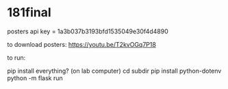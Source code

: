 # 181final

posters api key = 1a3b037b3193bfd1535049e30f4d4890

to download posters: https://youtu.be/T2kvOGq7P18

to run:

pip install everything? (on lab computer)
cd subdir
pip install python-dotenv
python -m flask run
